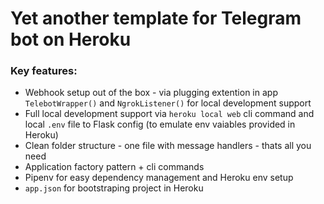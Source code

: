 # Yet another template for Telegram bot on Heroku

### Key features:
* Webhook setup out of the box - via plugging extention in app `TelebotWrapper()` and `NgrokListener()` for local development support
* Full local development support via `heroku local web` cli command and local `.env` file to Flask config (to emulate env vaiables provided in Heroku)
* Clean folder structure - one file with message handlers - thats all you need
* Application factory pattern + cli commands
* Pipenv for easy dependency management and Heroku env setup
* `app.json` for bootstraping project in Heroku
